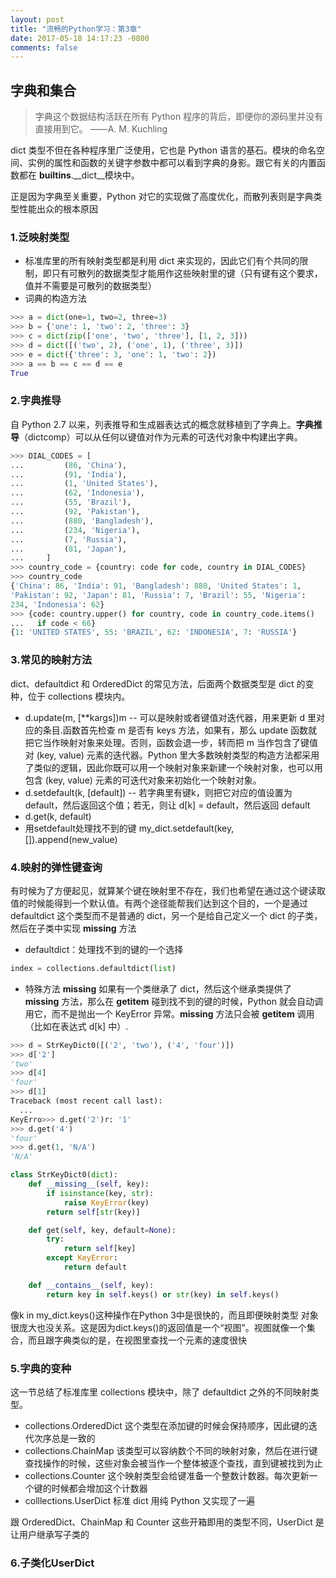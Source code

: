 ```yaml
---
layout: post
title: "流畅的Python学习：第3章"
date: 2017-05-18 14:17:23 -0800
comments: false
---
```

## 字典和集合
> 字典这个数据结构活跃在所有 Python 程序的背后，即便你的源码里并没有直接用到它。        ——A. M. Kuchling

dict 类型不但在各种程序里广泛使用，它也是 Python 语言的基石。模块的命名空间、实例的属性和函数的关键字参数中都可以看到字典的身影。跟它有关的内置函数都在 __builtins__.__dict__模块中。

正是因为字典至关重要，Python 对它的实现做了高度优化，而散列表则是字典类型性能出众的根本原因

### 1.泛映射类型
+ 标准库里的所有映射类型都是利用 dict 来实现的，因此它们有个共同的限制，即只有可散列的数据类型才能用作这些映射里的键（只有键有这个要求，值并不需要是可散列的数据类型）
+ 词典的构造方法
 ```python
>>> a = dict(one=1, two=2, three=3)
>>> b = {'one': 1, 'two': 2, 'three': 3}
>>> c = dict(zip(['one', 'two', 'three'], [1, 2, 3]))
>>> d = dict([('two', 2), ('one', 1), ('three', 3)])
>>> e = dict({'three': 3, 'one': 1, 'two': 2})
>>> a == b == c == d == e
True
```

### 2.字典推导
自 Python 2.7 以来，列表推导和生成器表达式的概念就移植到了字典上。**字典推导**（dictcomp）可以从任何以键值对作为元素的可迭代对象中构建出字典。
```python
>>> DIAL_CODES = [
...         (86, 'China'),
...         (91, 'India'),
...         (1, 'United States'),
...         (62, 'Indonesia'),
...         (55, 'Brazil'),
...         (92, 'Pakistan'),
...         (880, 'Bangladesh'),
...         (234, 'Nigeria'),
...         (7, 'Russia'),
...         (81, 'Japan'),
...     ]
>>> country_code = {country: code for code, country in DIAL_CODES}
>>> country_code
{'China': 86, 'India': 91, 'Bangladesh': 880, 'United States': 1,
'Pakistan': 92, 'Japan': 81, 'Russia': 7, 'Brazil': 55, 'Nigeria':
234, 'Indonesia': 62}
>>> {code: country.upper() for country, code in country_code.items()
...   if code < 66}
{1: 'UNITED STATES', 55: 'BRAZIL', 62: 'INDONESIA', 7: 'RUSSIA'}
```

### 3.常见的映射方法
dict、defaultdict 和 OrderedDict 的常见方法，后面两个数据类型是 dict 的变种，位于 collections 模块内。
+ d.update(m, [**kargs])m -- 可以是映射或者键值对迭代器，用来更新 d 里对应的条目.函数首先检查 m 是否有 keys 方法，如果有，那么 update 函数就把它当作映射对象来处理。否则，函数会退一步，转而把 m 当作包含了键值对 (key, value) 元素的迭代器。Python 里大多数映射类型的构造方法都采用了类似的逻辑，因此你既可以用一个映射对象来新建一个映射对象，也可以用包含 (key, value) 元素的可迭代对象来初始化一个映射对象。
+ d.setdefault(k, [default]) -- 若字典里有键k，则把它对应的值设置为 default，然后返回这个值；若无，则让 d[k] = default，然后返回 default
+ d.get(k, default)
+ 用setdefault处理找不到的键 my_dict.setdefault(key, []).append(new_value)

### 4.映射的弹性键查询
有时候为了方便起见，就算某个键在映射里不存在，我们也希望在通过这个键读取值的时候能得到一个默认值。有两个途径能帮我们达到这个目的，一个是通过 defaultdict 这个类型而不是普通的 dict，另一个是给自己定义一个 dict 的子类，然后在子类中实现 __missing__ 方法
+ defaultdict：处理找不到的键的一个选择
 ```python
 index = collections.defaultdict(list)
 ```
+ 特殊方法 __missing__
如果有一个类继承了 dict，然后这个继承类提供了 __missing__ 方法，那么在 __getitem__ 碰到找不到的键的时候，Python 就会自动调用它，而不是抛出一个 KeyError 异常。__missing__ 方法只会被 __getitem__ 调用（比如在表达式 d[k] 中）.
```python
>>> d = StrKeyDict0([('2', 'two'), ('4', 'four')])
>>> d['2']
'two'
>>> d[4]
'four'
>>> d[1]
Traceback (most recent call last):
  ...
KeyErro>>> d.get('2')r: '1'
>>> d.get('4')
'four'
>>> d.get(1, 'N/A')
'N/A'
```
```python
class StrKeyDict0(dict):
    def __missing__(self, key):
        if isinstance(key, str):
            raise KeyError(key)
        return self[str(key)]

    def get(self, key, default=None):
        try:
            return self[key]
        except KeyError:
			return default

	def __contains__(self, key):
		return key in self.keys() or str(key) in self.keys()
```
像k in my_dict.keys()这种操作在Python 3中是很快的，而且即便映射类型
对象很庞大也没关系。这是因为dict.keys()的返回值是一个“视图”。视图就像一个集合，而且跟字典类似的是，在视图里查找一个元素的速度很快

### 5.字典的变种
这一节总结了标准库里 collections 模块中，除了 defaultdict 之外的不同映射类型。
+ collections.OrderedDict 这个类型在添加键的时候会保持顺序，因此键的迭代次序总是一致的
+ collections.ChainMap 该类型可以容纳数个不同的映射对象，然后在进行键查找操作的时候，这些对象会被当作一个整体被逐个查找，直到键被找到为止
+ collections.Counter 这个映射类型会给键准备一个整数计数器。每次更新一个键的时候都会增加这个计数器
+ colllections.UserDict 标准 dict 用纯 Python 又实现了一遍

跟 OrderedDict、ChainMap 和 Counter 这些开箱即用的类型不同，UserDict 是让用户继承写子类的

### 6.子类化UserDict



